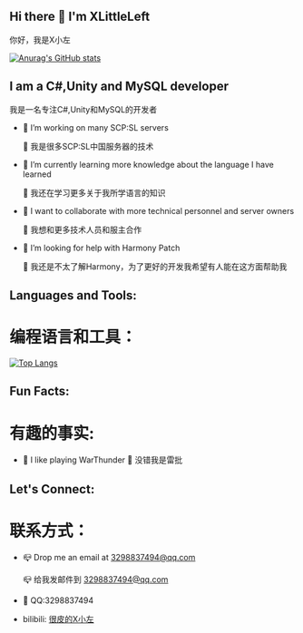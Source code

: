 ## Hi there 👋 I'm XLittleLeft
你好，我是X小左

[![Anurag's GitHub stats](https://github-readme-stats.vercel.app/api?username=XLittleLeft)](https://github.com/anuraghazra/github-readme-stats)

## I am a C#,Unity and MySQL developer
我是一名专注C#,Unity和MySQL的开发者

- 🔭 I’m working on many SCP:SL servers
  
  🔭 我是很多SCP:SL中国服务器的技术
- 🌱 I’m currently learning more knowledge about the language I have learned

  🌱 我还在学习更多关于我所学语言的知识
- 👯 I want to collaborate with more technical personnel and server owners

  👯 我想和更多技术人员和服主合作
- 🤔 I’m looking for help with Harmony Patch

  🤔 我还是不太了解Harmony，为了更好的开发我希望有人能在这方面帮助我

## Languages and Tools:
# 编程语言和工具：
[![Top Langs](https://github-readme-stats.vercel.app/api/top-langs/?username=XLittleLeft)](https://github.com/anuraghazra/github-readme-stats)

## Fun Facts:
# 有趣的事实:
- 🔮 I like playing WarThunder
  🔮 没错我是雷批

## Let's Connect:
# 联系方式：
- 📪 Drop me an email at 3298837494@qq.com

  📪 给我发邮件到 3298837494@qq.com
  
- 🐧 QQ:3298837494
- bilibili: [很皮的X小左](https://space.bilibili.com/1753374961)


<!--
**XLittleLeft/XLittleLeft** is a ✨ _special_ ✨ repository because its `README.md` (this file) appears on your GitHub profile.

Here are some ideas to get you started:

- 🔭 I’m currently working on ...
- 🌱 I’m currently learning ...
- 👯 I’m looking to collaborate on ...
- 🤔 I’m looking for help with ...
- 💬 Ask me about ...
- 📫 How to reach me: ...
- 😄 Pronouns: ...
- ⚡ Fun fact: ...
-->
